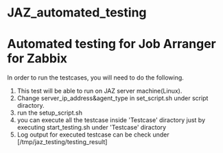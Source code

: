# JAZ_automated_testing
# Automated testing for Job Arranger for Zabbix

In order to run the testcases, you will need to do the following.
1. This test will be able to run on JAZ server machine(Linux).
2. Change server_ip_address&agent_type in set_script.sh under script diractory.
3. run the setup_script.sh
4. you can execute all the testcase inside 'Testcase' diractory just by executing start_testing.sh under 'Testcase' diractory
5. Log output for executed testcase can be check under [/tmp/jaz_testing/testing_result]

